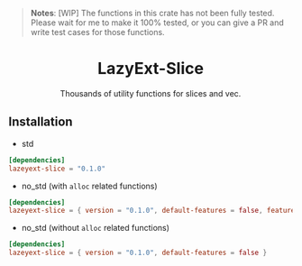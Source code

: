 > **Notes**: [WIP] The functions in this crate has not been fully tested.
> Please wait for me to make it 100% tested, or you can give a PR and write test cases for those functions.

<div align="center">
<h1>LazyExt-Slice</h1>
</div>
<div align="center">

Thousands of utility functions for slices and vec.

</div>

## Installation
- std
```toml
[dependencies]
lazeyext-slice = "0.1.0"
```

- no_std (with `alloc` related functions)
```toml
[dependencies]
lazeyext-slice = { version = "0.1.0", default-features = false, features = ["alloc"] }
```

- no_std (without `alloc` related functions)
```toml
[dependencies]
lazeyext-slice = { version = "0.1.0", default-features = false }
```
